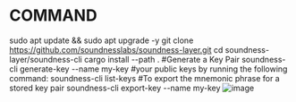 # COMMAND 
sudo apt update && sudo apt upgrade -y
git clone https://github.com/soundnesslabs/soundness-layer.git
cd soundness-layer/soundness-cli
cargo install --path .
#Generate a Key Pair 
soundness-cli generate-key --name my-key
#your public keys by running the following command:
soundness-cli list-keys
#To export the mnemonic phrase for a stored key pair
soundness-cli export-key --name my-key
![image](https://github.com/user-attachments/assets/4ee90aea-82f7-4ebc-aed7-449e12742174)

